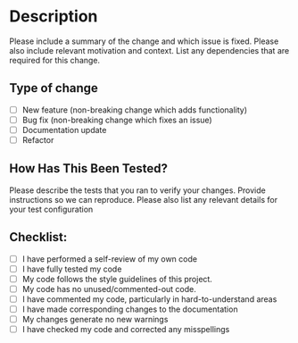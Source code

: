 # Description

Please include a summary of the change and which issue is fixed. Please also include relevant motivation and context. List any dependencies that are required for this change.

## Type of change


- [ ] New feature (non-breaking change which adds functionality)
- [ ] Bug fix (non-breaking change which fixes an issue)
- [ ] Documentation update
- [ ] Refactor

## How Has This Been Tested?

Please describe the tests that you ran to verify your changes. Provide instructions so we can reproduce. Please also list any relevant details for your test configuration

## Checklist:

- [ ] I have performed a self-review of my own code
- [ ] I have fully tested my code
- [ ] My code follows the style guidelines of this project.
- [ ] My code has no unused/commented-out code.
- [ ] I have commented my code, particularly in hard-to-understand areas
- [ ] I have made corresponding changes to the documentation
- [ ] My changes generate no new warnings
- [ ] I have checked my code and corrected any misspellings
